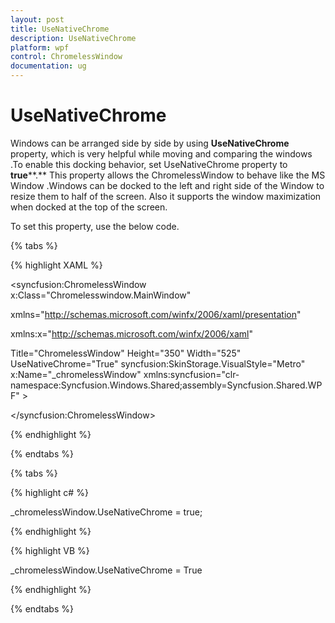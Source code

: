 ```yaml
---
layout: post
title: UseNativeChrome
description: UseNativeChrome
platform: wpf
control: ChromelessWindow
documentation: ug
---
```

# UseNativeChrome

Windows can be arranged side by side by using **UseNativeChrome** property, which is very helpful while moving and comparing the windows .To enable this docking behavior, set UseNativeChrome property to **true****.** This property allows the ChromelessWindow to behave like the MS Window .Windows can be docked to the left and right side of the Window to resize them to half of the screen. Also it supports the window maximization when docked at the top of the screen.

To set this property, use the below code.

{% tabs %}

{% highlight XAML %}

<syncfusion:ChromelessWindow x:Class="Chromelesswindow.MainWindow"

xmlns="http://schemas.microsoft.com/winfx/2006/xaml/presentation"

xmlns:x="http://schemas.microsoft.com/winfx/2006/xaml"

Title="ChromelessWindow" Height="350" Width="525"  UseNativeChrome="True"   syncfusion:SkinStorage.VisualStyle="Metro" x:Name="_chromelessWindow"    xmlns:syncfusion="clr-namespace:Syncfusion.Windows.Shared;assembly=Syncfusion.Shared.WPF"  >

</syncfusion:ChromelessWindow>


{% endhighlight %}

{% endtabs %}

{% tabs %}

{% highlight c# %}

_chromelessWindow.UseNativeChrome = true;

{% endhighlight %}

{% highlight VB %}

_chromelessWindow.UseNativeChrome = True

{% endhighlight %}

{% endtabs %}
